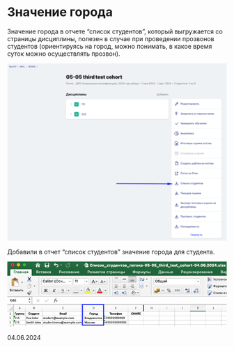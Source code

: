 # Значение города

Значение города в отчете “список студентов”, который выгружается со страницы дисциплины, полезен в случае при проведении прозвонов студентов (ориентируясь на город, можно понимать, в какое время суток можно осуществлять прозвон).

![](<../../.gitbook/assets/image (299).png>)

Добавили в отчет “список студентов” значение города для студента.

![](<../../.gitbook/assets/image (7) (1).png>)

04.06.2024
